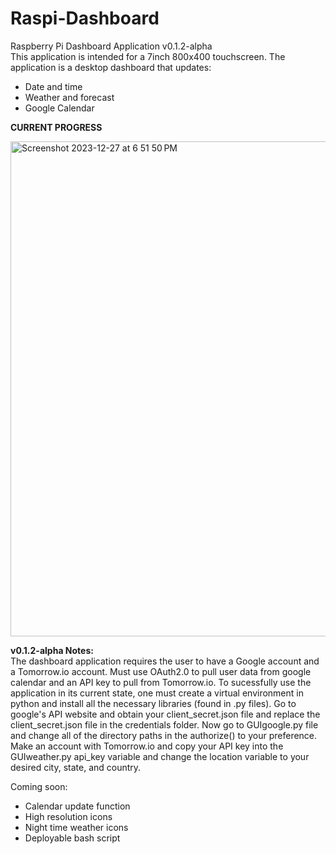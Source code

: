 # Raspi-Dashboard
Raspberry Pi Dashboard Application v0.1.2-alpha  
This application is intended for a 7inch 800x400 touchscreen. The application is a desktop dashboard that updates:
- Date and time
- Weather and forecast
- Google Calendar

**CURRENT PROGRESS**

<img width="792" alt="Screenshot 2023-12-27 at 6 51 50 PM" src="https://github.com/Heisenberg-UP/Raspi-Dashboard/assets/99283516/789649ef-d56b-475a-aec4-593d8bdf3dd4">


**v0.1.2-alpha Notes:**  
The dashboard application requires the user to have a Google account and a Tomorrow.io account. Must use OAuth2.0 to pull user data from google calendar and an API key to pull from Tomorrow.io. To sucessfully use the application in its current state, one must create a virtual environment in python and install all the necessary libraries (found in .py files). Go to google's API website and obtain your client_secret.json file and replace the client_secret.json file in the credentials folder. Now go to GUIgoogle.py file and change all of the directory paths in the authorize() to your preference. Make an account with Tomorrow.io and copy your API key into the GUIweather.py api_key variable and change the location variable to your desired city, state, and country. 

Coming soon:
- Calendar update function
- High resolution icons
- Night time weather icons
- Deployable bash script
